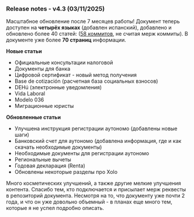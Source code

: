 ### Release notes - v4.3 (03/11/2025)

Масштабное обновление после 7 месяцев работы! Документ теперь доступен на **четырёх языках** (добавлен испанский),
добавлено и обновлено более 40 статей: ([58 коммитов](https://bit.ly/it-autonomos-github), не считая мерж коммиты). В
документе уже более **70 страниц** информации.

**Новые статьи**

- Официальные консультации налоговой
- Документы для банка
- Цифровой сертификат - новый метод получения
- Base de cotización (расчетная база социальных взносов)
- DEHú (электронные уведомления)
- Vida Laboral
- Modelo 036
- Миграционные юристы

**Обновленные статьи**

- Улучшена инструкция регистрации аутономо (добавлены новые шаги)
- Банковский счет для аутономо (добавлена информация, где и как скачать необходимые документы)
- Необходимые документы для регистрации аутономо
- Региональные вычеты
- Годовая декларация (Renta)
- Обновлены некоторые разделы про Xolo

Много косметических улучшений, а также другие мелкие улучшения контента. Спасибо тем, кто подключается и присылает
мерж реквесты в репозиторий документа. Несмотря на то, что документу уже почти 2 года, и что он уже довольно
объемный - в планах еще много тем, которые я не успел подробно описать.
